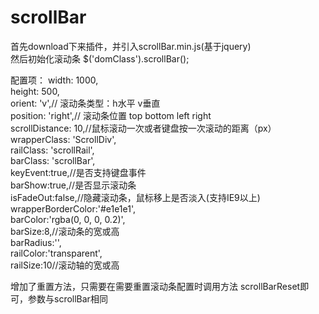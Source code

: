 # scrollBar
首先download下来插件，并引入scrollBar.min.js(基于jquery)<br>
然后初始化滚动条 $('domClass').scrollBar();

配置项：        width: 1000,<br>
                height: 500,<br>
                orient: 'v',// 滚动条类型：h水平 v垂直<br>
                position: 'right',// 滚动条位置 top bottom left right<br>
                scrollDistance: 10,//鼠标滚动一次或者键盘按一次滚动的距离（px）<br>
                wrapperClass: 'ScrollDiv',<br>
                railClass: 'scrollRail',<br>
                barClass: 'scrollBar',<br>
                keyEvent:true,//是否支持键盘事件<br>
                barShow:true,//是否显示滚动条<br>
                isFadeOut:false,//隐藏滚动条，鼠标移上是否淡入(支持IE9以上)<br>
                wrapperBorderColor:'#e1e1e1',<br>
                barColor:'rgba(0, 0, 0, 0.2)',<br>
                barSize:8,//滚动条的宽或高<br>
                barRadius:'',<br>
                railColor:'transparent',<br>
                railSize:10//滚动轴的宽或高<br>
                
 增加了重置方法，只需要在需要重置滚动条配置时调用方法 scrollBarReset即可，参数与scrollBar相同
